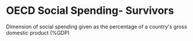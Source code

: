 # OECD Social Spending- Survivors

Dimension of social spending given as the percentage of a country's gross domestic product (%GDP)